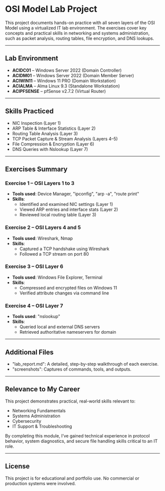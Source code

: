 # OSI Model Lab Project

This project documents hands-on practice with all seven layers of the OSI Model using a virtualized IT lab environment. The exercises cover key concepts and practical skills in networking and systems administration, such as packet analysis, routing tables, file encryption, and DNS lookups.

---

## Lab Environment

- **ACIDC01** – Windows Server 2022 (Domain Controller)
- **ACIDM01** – Windows Server 2022 (Domain Member Server)
- **ACIWIN11** – Windows 11 PRO (Domain Workstation)
- **ACIALMA** – Alma Linux 9.3 (Standalone Workstation)
- **ACIPFSENSE** – pfSense v2.7.2 (Virtual Router)

---

## Skills Practiced

- NIC Inspection (Layer 1)
- ARP Table & Interface Statistics (Layer 2)
- Routing Table Analysis (Layer 3)
- TCP Packet Capture & Stream Analysis (Layers 4–5)
- File Compression & Encryption (Layer 6)
- DNS Queries with Nslookup (Layer 7)

---

## Exercises Summary

### Exercise 1 – OSI Layers 1 to 3

- **Tools used**: Device Manager, "ipconfig", "arp -a", "route print"
- **Skills**:
  - Identified and examined NIC settings (Layer 1)
  - Viewed ARP entries and interface stats (Layer 2)
  - Reviewed local routing table (Layer 3)

### Exercise 2 – OSI Layers 4 and 5

- **Tools used**: Wireshark, Nmap
- **Skills**:
  - Captured a TCP handshake using Wireshark
  - Followed a TCP stream on port 80

### Exercise 3 – OSI Layer 6

- **Tools used**: Windows File Explorer, Terminal
- **Skills**:
  - Compressed and encrypted files on Windows 11
  - Verified attribute changes via command line

### Exercise 4 – OSI Layer 7

- **Tools used**: "nslookup"
- **Skills**:
  - Queried local and external DNS servers
  - Retrieved authoritative nameservers for domain

---

## Additional Files

- "lab_report.md": A detailed, step-by-step walkthrough of each exercise.
- "screenshots": Captures of commands, tools, and outputs.

---

## Relevance to My Career

This project demonstrates practical, real-world skills relevant to:

- Networking Fundamentals
- Systems Administration
- Cybersecurity
- IT Support & Troubleshooting

By completing this module, I’ve gained technical experience in protocol behavior, system diagnostics, and secure file handling skills critical to an IT role.

---

## License

This project is for educational and portfolio use. No commercial or production systems were involved.
